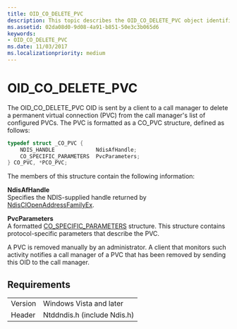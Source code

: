 ```yaml
---
title: OID_CO_DELETE_PVC
description: This topic describes the OID_CO_DELETE_PVC object identifier (OID).
ms.assetid: 02da08d0-9d08-4a91-b851-50e3c3b065d6
keywords:
- OID_CO_DELETE_PVC
ms.date: 11/03/2017
ms.localizationpriority: medium
---
```


# OID_CO_DELETE_PVC

The OID_CO_DELETE_PVC OID is sent by a client to a call manager to delete a permanent virtual connection (PVC) from the call manager's list of configured PVCs. The PVC is formatted as a CO_PVC structure, defined as follows:

```c++
typedef struct _CO_PVC {
    NDIS_HANDLE             NdisAfHandle;
    CO_SPECIFIC_PARAMETERS  PvcParameters;
} CO_PVC, *PCO_PVC;
``` 

The members of this structure contain the following information:

**NdisAfHandle**  
Specifies the NDIS-supplied handle returned by [NdisClOpenAddressFamilyEx](https://msdn.microsoft.com/library/windows/hardware/ff561639).

**PvcParameters**  
A formatted [CO_SPECIFIC_PARAMETERS](https://msdn.microsoft.com/library/windows/hardware/ff561639) structure. This structure contains protocol-specific parameters that describe the PVC.

A PVC is removed manually by an administrator. A client that monitors such activity notifies a call manager of a PVC that has been removed by sending this OID to the call manager.

## Requirements

| | |
| --- | --- |
| Version | Windows Vista and later |
| Header | Ntddndis.h (include Ndis.h) |


